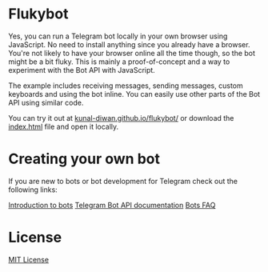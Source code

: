 # Flukybot

Yes, you can run a Telegram bot locally in your own browser using JavaScript. No need to install anything since you already have a browser. You're not likely to have your browser online all the time though, so the bot might be a bit fluky. This is mainly a proof-of-concept and a way to experiment with the Bot API with JavaScript.

The example includes receiving messages, sending messages, custom keyboards and using the bot inline. You can easily use other parts of the Bot API using similar code.

You can try it out at [kunal-diwan.github.io/flukybot/](https://kunal-diwan.github.io/flukybot/) or download the [index.html](https://raw.githubusercontent.com/Kunal-Diwan/flukybot/HTML/index.html) file and open it locally.

# Creating your own bot

If you are new to bots or bot development for Telegram check out the following links:

[Introduction to bots](https://core.telegram.org/bots)
[Telegram Bot API documentation](https://core.telegram.org/bots/api)
[Bots FAQ](https://core.telegram.org/bots/faq)

# License

[MIT License](https://github.com/Kunal-Diwan/flukybot/blob/HTML/LICENSE)

